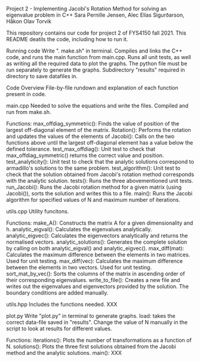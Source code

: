 Project 2 - Implementing Jacobi's Rotation Method for solving an eigenvalue problem in C++
Sara Pernille Jensen, Alec Elías Sigurðarson, Håkon Olav Torvik

This repository contains our code for project 2 of FYS4150 fall 2021. This README deatils the code, including how to run it.

Running code
Write ". make.sh" in terminal.
Compiles and links the C++ code, and runs the main function from main.cpp. Runs all unit tests, as well as writing all the required data to plot the graphs. 
The python file must be run separately to generate the graphs. 
Subdirectory "results" required in directory to save datafiles in. 

Code Overview
File-by-file rundown and explanation of each function present in code.

main.cpp
Needed to solve the equations and write the files. Compiled and run from make.sh. 

Functions:
max_offdiag_symmetric(): Finds the value of position of the largest off-diagonal element of the matrix.
Rotation(): Performs the rotation and updates the values of the elements of 
Jacobi(): Calls on the two functions above until the largest off-diagonal element has a value below the defined tolerance. 
test_max_offdiag(): Unit test to check that max_offdiag_symmetric() returns the correct value and position. 
test_analyticity(): Unit test to check that the analytic solutions correspond to armadillo's solutions to the same problem. 
test_algorithm(): Unit test to check that the solution obtained from Jacobi's rotation method corresponds with the analytic solution. 
tests(): Runs the three abovementioned unit tests. 
run_Jacobi(): Runs the Jacobi rotation method for a given matrix (using Jacobi()), sorts the solution and writes this to a file. 
main(): Runs the Jacobi algorithm for specified values of N and maximum number of iterations. 

utils.cpp
Utility funcitons.

Functions:
make_A(): Constructs the matrix A for a given dimensionality and h. 
analytic_eigval(): Calculates the eigenvalues analytically.  
analytic_eigvec(): Calculates the eigenvectors analytically and returns the normalised vectors. 
analytic_solutions(): Generates the complete solution by calling on both analytic_eigval() and analytic_eigvec(). 
max_diff(mat): Calculates the maximum difference between the elements in two matrices. Used for unit testing. 
max_diff(vec): Calculates the maximum difference between the elements in two vectors. Used for unit testing.
sort_mat_by_vec(): Sorts the columns of the matrix in ascending order of their corresponding eigenvalues. 
write_to_file(): Creates a new file and writes out the eigenvalues and eigenvectors provided by the solution. The boundary conditions are added manually. 


utils.hpp
Includes the functions needed. 
XXX


plot.py
Write "plot.py" in terminal to generate graphs. 
load: takes the correct data-file saved in "results".
Change the value of N manually in the script to look at results for different values. 

Functions:
iterations(): Plots the number of transformations as a function of N. 
solutions(): Plots the three first solutions obtained from the Jacobi method and the analytic solutions. 
main(): XXX
